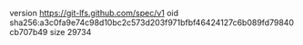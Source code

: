 version https://git-lfs.github.com/spec/v1
oid sha256:a3c0fa9e74c98d10bc2c573d203f971bfbf46424127c6b089fd79840cb707b49
size 29734

